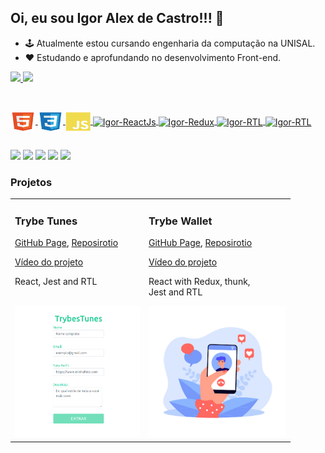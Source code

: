 ## Oi, eu sou Igor Alex de Castro!!! 👋
- 🕹️ Atualmente estou cursando engenharia da computação na UNISAL.
- ❤️ Estudando e aprofundando no desenvolvimento Front-end.

<div>
  <a href="https://github.com/Igor-Alex-Castro">
  <img height="150em" src="https://github-readme-stats.vercel.app/api?username=Igor-Alex-Castro&show_icons=true&theme=github_dark&include_all_commits=true&count_private=true"/>
  <img height="150em" src="https://github-readme-stats.vercel.app/api/top-langs/?username=Igor-Alex-Castro&layout=compact&langs_count=7&theme=github_dark"/>
</div>

##

<div style="display: inline_block"><br>
  
  <img align="center" alt="Igor-HTML" height="30" width="40" src="https://raw.githubusercontent.com/devicons/devicon/master/icons/html5/html5-original.svg">
  <img align="center" alt="Igor-CSS" height="30" width="40" src="https://raw.githubusercontent.com/devicons/devicon/master/icons/css3/css3-original.svg">
  <img align="center" alt="Igor-Js" height="30" width="40" src="https://raw.githubusercontent.com/devicons/devicon/master/icons/javascript/javascript-plain.svg">
<img align="center" alt="Igor-ReactJs" height="30" width="40" src="https://cdn.jsdelivr.net/gh/devicons/devicon/icons/react/react-original.svg">
 <img align="center" alt="Igor-Redux" height="30" width="40" src="https://cdn.jsdelivr.net/gh/devicons/devicon/icons/redux/redux-original.svg" />
  <img align="center" alt="Igor-RTL" height="30" width="40" src="https://cdn.jsdelivr.net/gh/devicons/devicon/icons/jest/jest-plain.svg">
  <img align="center" alt="Igor-RTL" height="30" width="40" src="https://cdn.jsdelivr.net/gh/devicons/devicon/icons/bootstrap/bootstrap-original.svg" />
</div>

##

<div> 
  <a href="https://www.instagram.com/igorz_alex/" target="_blank"><img src="https://img.shields.io/badge/-Instagram-%23E4405F?style=for-the-badge&logo=instagram&logoColor=white" target="_blank"></a>
  <a href="https://discord.gg/8EGAKzny" target="_blank"><img src="https://img.shields.io/badge/Discord-7289DA?style=for-the-badge&logo=discord&logoColor=white" target="_blank"></a> 
  <a href="https://twitter.com/igoralexdecast1" target="_blank"><img src="https://img.shields.io/badge/Twitter-1DA1F2?style=for-the-badge&logo=twitter&logoColor=white" target="_blank"></a> 
  <a href = "mailto:igoralex8701@gmail.com"><img src="https://img.shields.io/badge/-Gmail-%23333?style=for-the-badge&logo=gmail&logoColor=white" target="_blank"></a>
  <a href="https://www.linkedin.com/in/igor-alex-castro-53bbaa186/" target="_blank"><img src="https://img.shields.io/badge/-LinkedIn-%230077B5?style=for-the-badge&logo=linkedin&logoColor=white" target="_blank"></a> 
  
 
</div>
  <h3 align="left">Projetos</h3>
<table>
  
  <tr>
     <td valign="top">
        <h3 align="left">Trybe Tunes</h3>
        <p><a href="https://igor-alex-castro.github.io/projeto-trybetunes/">GitHub Page</a>, <a href="https://github.com/Igor-Alex-Castro/projeto-trybetunes">Reposirotio</a></p>
        <p><a href="https://www.youtube.com/watch?v=0IP06bzmUB8">Vídeo do projeto</a></p>
        <p>React, Jest and RTL</p>
       <br/>
        <a href="https://igor-alex-castro.github.io/projeto-trybetunes/"><img width=200px src="./imagens/tela-de-login.png" alt="Visualização do prejeto" /></a>
      </td>  
    <td valign="top">
      <h3 align="left">Trybe Wallet</h3>
        <p><a href="https://igor-alex-castro.github.io/projeto-trybe-wallet/">GitHub Page</a>, <a href="https://github.com/Igor-Alex-Castro/projeto-trybe-wallet">Reposirotio</a></p>
        <p><a href="">Vídeo do projeto</a></p>
      <p>React with Redux, thunk,</br>
          Jest and RTL</p>
        <a href="https://igor-alex-castro.github.io/projeto-trybe-wallet/"><img width=220px src="./imagens/foto-projeto-wallet.png" alt="Visualização do prejeto" /></a>
      </td>  
  </tr>  
</table>
 
